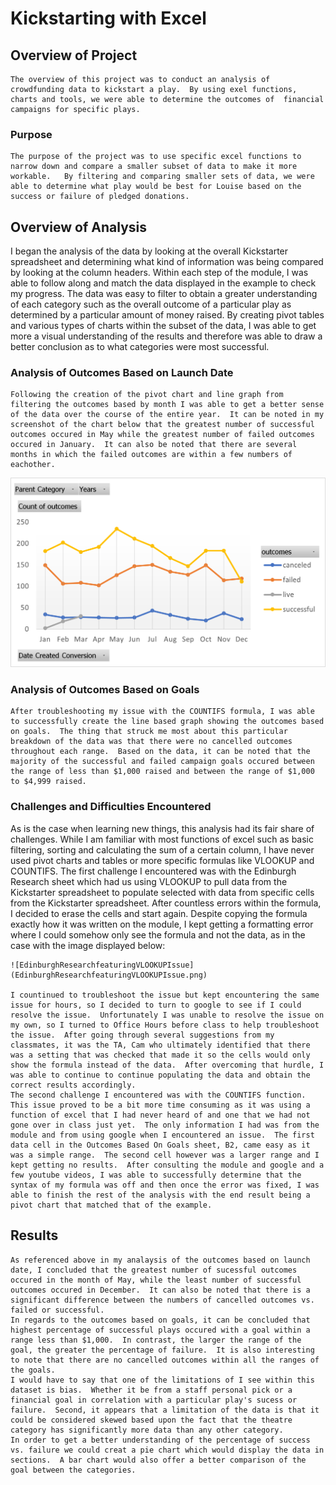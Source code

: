# Kickstarting with Excel

## Overview of Project
    The overview of this project was to conduct an analysis of crowdfunding data to kickstart a play.  By using exel functions, charts and tools, we were able to determine the outcomes of  financial campaigns for specific plays. 

### Purpose
    The purpose of the project was to use specific excel functions to narrow down and compare a smaller subset of data to make it more workable.   By filtering and comparing smaller sets of data, we were able to determine what play would be best for Louise based on the success or failure of pledged donations.  

## Overview of Analysis 
   I began the analysis of the data by looking at the overall Kickstarter spreadsheet and determining what kind of information was being compared by looking at the column headers.  Within each step of the module, I was able to follow along and match the data displayed in the example to check my progress.  The data was easy to filter to obtain a greater understanding of each category such as the overall outcome of a particular play as determined by a particular amount of money raised.  By creating pivot tables and various types of charts within the subset of the data, I was able to get more a visual understanding of the results and therefore was able to draw a better conclusion as to what categories were most successful. 

### Analysis of Outcomes Based on Launch Date
	Following the creation of the pivot chart and line graph from filtering the outcomes based by month I was able to get a better sense of the data over the course of the entire year.  It can be noted in my screenshot of the chart below that the greatest number of successful outcomes occured in May while the greatest number of failed outcomes occured in January.  It can also be noted that there are several months in which the failed outcomes are within a few numbers of eachother. 
  
  ![OutcomesBasedOnLaunchDate](OutcomesBasedOnLaunchDate.png)

### Analysis of Outcomes Based on Goals
	After troubleshooting my issue with the COUNTIFS formula, I was able to successfully create the line based graph showing the outcomes based on goals.  The thing that struck me most about this particular breakdown of the data was that there were no cancelled outcomes throughout each range.  Based on the data, it can be noted that the majority of the successful and failed campaign goals occured between the range of less than $1,000 raised and between the range of $1,000 to $4,999 raised.    

### Challenges and Difficulties Encountered
 As is the case when learning new things, this analysis had its fair share of challenges.  While I am familiar with most functions of excel such as basic filtering, sorting and calculating the sum of a certain column, I have never used pivot charts and tables or more specific formulas like VLOOKUP and COUNTIFS.
    The first challenge I encountered was with the Edinburgh Research sheet which had us using VLOOKUP to pull data from the Kickstarter spreadsheet to populate selected with data from specific cells from the Kickstarter spreadsheet.  After countless errors within the formula, I decided to erase the cells and start again.  Despite copying the formula exactly how it was written on the module, I kept getting a formatting error where I could somehow only see the formula and not the data, as in the case with the image displayed below:
    
    ![EdinburghResearchfeaturingVLOOKUPIssue](EdinburghResearchfeaturingVLOOKUPIssue.png)     
    
    I countinued to troubleshoot the issue but kept encountering the same issue for hours, so I decided to turn to google to see if I could resolve the issue.  Unfortunately I was unable to resolve the issue on my own, so I turned to Office Hours before class to help troubleshoot the issue.  After going through several suggestions from my classmates, it was the TA, Cam who ultimately identified that there was a setting that was checked that made it so the cells would only show the formula instead of the data.  After overcoming that hurdle, I was able to continue to continue populating the data and obtain the correct results accordingly. 
    The second challenge I encountered was with the COUNTIFS function.  This issue proved to be a bit more time consuming as it was using a function of excel that I had never heard of and one that we had not gone over in class just yet.  The only information I had was from the module and from using google when I encountered an issue.  The first data cell in the Outcomes Based On Goals sheet, B2, came easy as it was a simple range.  The second cell however was a larger range and I kept getting no results.  After consulting the module and google and a few youtube videos, I was able to successfully determine that the syntax of my formula was off and then once the error was fixed, I was able to finish the rest of the analysis with the end result being a pivot chart that matched that of the example.

## Results
	As referenced above in my analaysis of the outcomes based on launch date, I concluded that the greatest number of sucessful outcomes occured in the month of May, while the least number of successful outcomes occured in December.  It can also be noted that there is a significant difference between the numbers of cancelled outcomes vs. failed or successful.  
	In regards to the outcomes based on goals, it can be concluded that highest percentage of successful plays occured with a goal within a range less than $1,000.  In contrast, the larger the range of the goal, the greater the percentage of failure.  It is also interesting to note that there are no cancelled outcomes within all the ranges of the goals. 
	I would have to say that one of the limitations of I see within this dataset is bias.  Whether it be from a staff personal pick or a financial goal in correlation with a particular play's sucess or failure.  Second, it appears that a limitation of the data is that it could be considered skewed based upon the fact that the theatre category has significantly more data than any other category.  
	In order to get a better understanding of the percentage of success vs. failure we could creat a pie chart which would display the data in sections.  A bar chart would also offer a better comparison of the goal between the categories.
